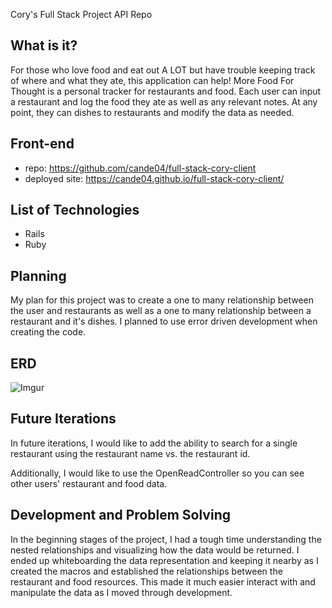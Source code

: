 Cory's Full Stack Project API Repo

## What is it?
For those who love food and eat out A LOT but have trouble keeping track of where and what they ate, this application can help! More Food For Thought is a personal tracker for restaurants and food. Each user can input a restaurant and log the food they ate as well as any relevant notes. At any point, they can dishes to restaurants and modify the data as needed.

## Front-end
- repo: https://github.com/cande04/full-stack-cory-client
- deployed site: https://cande04.github.io/full-stack-cory-client/

## List of Technologies
- Rails
- Ruby

## Planning
My plan for this project was to create a one to many relationship between the user and restaurants as well as a one to many relationship between a restaurant and it's dishes. I planned to use error driven development when creating the code.

## ERD
![Imgur](https://i.imgur.com/9Ol40Lp.jpg)

## Future Iterations
In future iterations, I would like to add the ability to search for a single restaurant using the restaurant name vs. the restaurant id.

Additionally, I would like to use the OpenReadController so you can see other users' restaurant and food data.

## Development and Problem Solving
In the beginning stages of the project, I had a tough time understanding the nested relationships and visualizing how the data would be returned. I ended up whiteboarding the data representation and keeping it nearby as I created the macros and established the relationships between the restaurant and food resources. This made it much easier interact with and manipulate the data as I moved through development.
